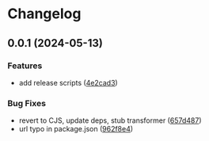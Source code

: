 # Changelog

## 0.0.1 (2024-05-13)


### Features

* add release scripts ([4e2cad3](https://github.com/helmturner/zod-tsdoc/commit/4e2cad3183807107e582d51778b648fc8493864f))


### Bug Fixes

* revert to CJS, update deps, stub transformer ([657d487](https://github.com/helmturner/zod-tsdoc/commit/657d4877adb27713ac8ef684773666fe8a2193f8))
* url typo in package.json ([962f8e4](https://github.com/helmturner/zod-tsdoc/commit/962f8e43125c26f96fe55542103c14763e75927a))
